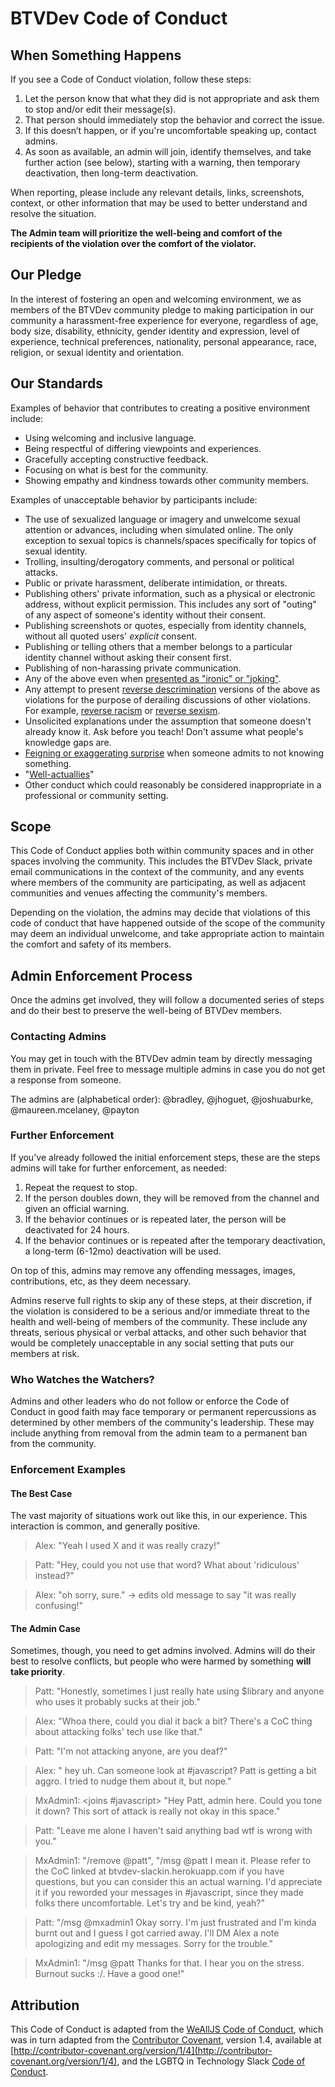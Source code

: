 # BTVDev Code of Conduct

## When Something Happens

If you see a Code of Conduct violation, follow these steps:

1. Let the person know that what they did is not appropriate and ask them to stop and/or edit their message(s).
2. That person should immediately stop the behavior and correct the issue.
3. If this doesn’t happen, or if you're uncomfortable speaking up, contact admins.
4. As soon as available, an admin will join, identify themselves, and take further action (see below), starting with a warning, then temporary deactivation, then long-term deactivation.

When reporting, please include any relevant details, links, screenshots, context, or other information that may be used to better understand and resolve the situation.

**The Admin team will prioritize the well-being and comfort of the recipients of the violation over the comfort of the violator.**

## Our Pledge

In the interest of fostering an open and welcoming environment, we as members of the BTVDev community pledge to making participation in our community a harassment-free experience for everyone, regardless of age, body size, disability, ethnicity, gender identity and expression, level of experience, technical preferences, nationality, personal appearance, race, religion, or sexual identity and orientation.

## Our Standards

Examples of behavior that contributes to creating a positive environment include:

  * Using welcoming and inclusive language.
  * Being respectful of differing viewpoints and experiences.
  * Gracefully accepting constructive feedback.
  * Focusing on what is best for the community.
  * Showing empathy and kindness towards other community members.

Examples of unacceptable behavior by participants include:

  * The use of sexualized language or imagery and unwelcome sexual attention or advances, including when simulated online. The only exception to sexual topics is channels/spaces specifically for topics of sexual identity.
  * Trolling, insulting/derogatory comments, and personal or political attacks.
  * Public or private harassment, deliberate intimidation, or threats.
  * Publishing others' private information, such as a physical or electronic address, without explicit permission. This includes any sort of "outing" of any aspect of someone's identity without their consent.
  * Publishing screenshots or quotes, especially from identity channels, without all quoted users' *explicit* consent.
  * Publishing or telling others that a member belongs to a particular identity channel without asking their consent first.
  * Publishing of non-harassing private communication.
  * Any of the above even when [presented as "ironic" or "joking"](https://en.wikipedia.org/wiki/Hipster_racism).
  * Any attempt to present [reverse descrimination](https://en.wikipedia.org/wiki/Reverse_discrimination) versions of the above as violations for the purpose of derailing discussions of other violations. For example, [reverse racism](https://en.wikipedia.org/wiki/Reverse_racism) or [reverse sexism](http://geekfeminism.wikia.com/wiki/Reverse_sexism).
  * Unsolicited explanations under the assumption that someone doesn't already know it. Ask before you teach! Don't assume what people's knowledge gaps are.
  * [Feigning or exaggerating surprise](https://www.recurse.com/manual#no-feigned-surprise) when someone admits to not knowing something.
  * "[Well-actuallies](https://www.recurse.com/manual#no-well-actuallys)"
  * Other conduct which could reasonably be considered inappropriate in a professional or community setting.

## Scope

This Code of Conduct applies both within community spaces and in other spaces involving the community. This includes the BTVDev Slack, private email communications in the context of the community, and any events where members of the community are participating, as well as adjacent communities and venues affecting the community's members.

Depending on the violation, the admins may decide that violations of this code of conduct that have happened outside of the scope of the community may deem an individual unwelcome, and take appropriate action to maintain the comfort and safety of its members.

## Admin Enforcement Process

Once the admins get involved, they will follow a documented series of steps and do their best to preserve the well-being of BTVDev members. 

### Contacting Admins

You may get in touch with the BTVDev admin team by directly messaging them in private. Feel free to message multiple admins in case you do not get a response from someone.

The admins are (alphabetical order): @bradley, @jhoguet, @joshuaburke, @maureen.mcelaney, @payton

### Further Enforcement

If you've already followed the initial enforcement steps, these are the steps admins will take for further enforcement, as needed:

  1. Repeat the request to stop.
  2. If the person doubles down, they will be removed from the channel and given an official warning.
  3. If the behavior continues or is repeated later, the person will be deactivated for 24 hours.
  4. If the behavior continues or is repeated after the temporary deactivation, a long-term (6-12mo) deactivation will be used.

On top of this, admins may remove any offending messages, images, contributions, etc, as they deem necessary.

Admins reserve full rights to skip any of these steps, at their discretion, if the violation is considered to be a serious and/or immediate threat to the health and well-being of members of the community. These include any threats, serious physical or verbal attacks, and other such behavior that would be completely unacceptable in any social setting that puts our members at risk.

### Who Watches the Watchers?

Admins and other leaders who do not follow or enforce the Code of Conduct in good faith may face temporary or permanent repercussions as determined by other members of the community's leadership. These may include anything from removal from the admin team to a permanent ban from the community.

### Enforcement Examples

#### The Best Case

The vast majority of situations work out like this, in our experience. This interaction is common, and generally positive.

> Alex: "Yeah I used X and it was really crazy!"

> Patt: "Hey, could you not use that word? What about 'ridiculous' instead?"

> Alex: "oh sorry, sure." -> edits old message to say "it was really confusing!"

#### The Admin Case

Sometimes, though, you need to get admins involved. Admins will do their best to resolve conflicts, but people who were harmed by something **will take priority**.

> Patt: "Honestly, sometimes I just really hate using $library and anyone who uses it probably sucks at their job."

> Alex: "Whoa there, could you dial it back a bit? There's a CoC thing about attacking folks' tech use like that."

> Patt: "I'm not attacking anyone, are you deaf?"

> Alex: "<messages an admin> hey uh. Can someone look at #javascript? Patt is getting a bit aggro. I tried to nudge them about it, but nope."

> MxAdmin1: <joins #javascript> "Hey Patt, admin here. Could you tone it down? This sort of attack is really not okay in this space."

> Patt: "Leave me alone I haven't said anything bad wtf is wrong with you."

> MxAdmin1: "/remove @patt", "/msg @patt I mean it. Please refer to the CoC linked at btvdev-slackin.herokuapp.com if you have questions, but you can consider this an actual warning. I'd appreciate it if you reworded your messages in #javascript, since they made folks there uncomfortable. Let's try and be kind, yeah?"

> Patt: "/msg @mxadmin1 Okay sorry. I'm just frustrated and I'm kinda burnt out and I guess I got carried away. I'll DM Alex a note apologizing and edit my messages. Sorry for the trouble."

> MxAdmin1: "/msg @patt Thanks for that. I hear you on the stress. Burnout sucks :/.  Have a good one!"

## Attribution

This Code of Conduct is adapted from the [WeAllJS Code of Conduct](https://wealljs.org/code-of-conduct), which was in turn adapted from the [Contributor Covenant](http://contributor-covenant.org),
version 1.4, available at
[http://contributor-covenant.org/version/1/4](http://contributor-covenant.org/version/1/4), and the LGBTQ in
Technology Slack [Code of Conduct](http://lgbtq.technology/coc.html).
